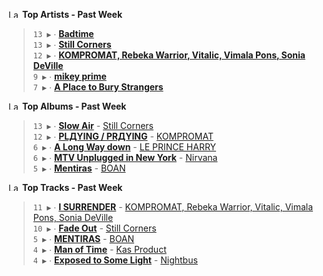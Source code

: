 <!--START_LASTFM_ARTISTS:{"period": "7day", "rows": 5}-->
<a href="https://last.fm" target="_blank"><img src="https://user-images.githubusercontent.com/17434202/215290617-e793598d-d7c9-428f-9975-156db1ba89cc.svg" alt="Last.fm Logo" width="18" height="13"/></a> **Top Artists - Past Week**

> `13 ▶️` ∙ **[Badtime](https://www.last.fm/music/Badtime)**<br/>
> `13 ▶️` ∙ **[Still Corners](https://www.last.fm/music/Still+Corners)**<br/>
> `12 ▶️` ∙ **[KOMPROMAT, Rebeka Warrior, Vitalic, Vimala Pons, Sonia DeVille](https://www.last.fm/music/KOMPROMAT,+Rebeka+Warrior,+Vitalic,+Vimala+Pons,+Sonia+DeVille)**<br/>
> `9 ▶️` ∙ **[mikey prime](https://www.last.fm/music/mikey+prime)**<br/>
> `7 ▶️` ∙ **[A Place to Bury Strangers](https://www.last.fm/music/A+Place+to+Bury+Strangers)**<br/>
<!--END_LASTFM_ARTISTS-->

<!--START_LASTFM_ALBUMS:{"period": "7day", "rows": 5}-->
<a href="https://last.fm" target="_blank"><img src="https://user-images.githubusercontent.com/17434202/215290617-e793598d-d7c9-428f-9975-156db1ba89cc.svg" alt="Last.fm Logo" width="18" height="13"/></a> **Top Albums - Past Week**

> `13 ▶️` ∙ **[Slow Air](https://www.last.fm/music/Still+Corners/Slow+Air)** - [Still Corners](https://www.last.fm/music/Still+Corners)<br/>
> `12 ▶️` ∙ **[PLДYING / PRДYING](https://www.last.fm/music/KOMPROMAT/PL%D0%94YING+%2F+PR%D0%94YING)** - [KOMPROMAT](https://www.last.fm/music/KOMPROMAT)<br/>
> `6 ▶️` ∙ **[A Long Way down](https://www.last.fm/music/LE+PRINCE+HARRY/A+Long+Way+down)** - [LE PRINCE HARRY](https://www.last.fm/music/LE+PRINCE+HARRY)<br/>
> `6 ▶️` ∙ **[MTV Unplugged in New York](https://www.last.fm/music/Nirvana/MTV+Unplugged+in+New+York)** - [Nirvana](https://www.last.fm/music/Nirvana)<br/>
> `5 ▶️` ∙ **[Mentiras](https://www.last.fm/music/BOAN/Mentiras)** - [BOAN](https://www.last.fm/music/BOAN)<br/>
<!--END_LASTFM_ALBUMS-->

<!--START_LASTFM_TRACKS:{"period": "7day", "rows": 5}-->
<a href="https://last.fm" target="_blank"><img src="https://user-images.githubusercontent.com/17434202/215290617-e793598d-d7c9-428f-9975-156db1ba89cc.svg" alt="Last.fm Logo" width="18" height="13"/></a> **Top Tracks - Past Week**

> `11 ▶️` ∙ **[I SURRENDER](https://www.last.fm/music/KOMPROMAT,+Rebeka+Warrior,+Vitalic,+Vimala+Pons,+Sonia+DeVille/_/I+SURRENDER)** - [KOMPROMAT, Rebeka Warrior, Vitalic, Vimala Pons, Sonia DeVille](https://www.last.fm/music/KOMPROMAT,+Rebeka+Warrior,+Vitalic,+Vimala+Pons,+Sonia+DeVille)<br/>
> `10 ▶️` ∙ **[Fade Out](https://www.last.fm/music/Still+Corners/_/Fade+Out)** - [Still Corners](https://www.last.fm/music/Still+Corners)<br/>
> `5 ▶️` ∙ **[MENTIRAS](https://www.last.fm/music/BOAN/_/MENTIRAS)** - [BOAN](https://www.last.fm/music/BOAN)<br/>
> `4 ▶️` ∙ **[Man of Time](https://www.last.fm/music/Kas+Product/_/Man+of+Time)** - [Kas Product](https://www.last.fm/music/Kas+Product)<br/>
> `4 ▶️` ∙ **[Exposed to Some Light](https://www.last.fm/music/Nightbus/_/Exposed+to+Some+Light)** - [Nightbus](https://www.last.fm/music/Nightbus)<br/>
<!--END_LASTFM_TRACKS-->